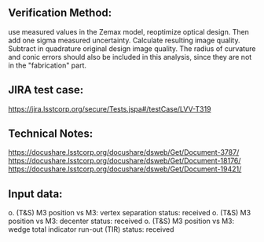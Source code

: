 Verification Method:
---
use measured values in the Zemax model, reoptimize optical design. Then add one sigma measured uncertainty. Calculate resulting image quality. Subtract in quadrature original design image quality. The radius of curvature and conic errors should also be included in this analysis, since they are not in the "fabrication" part.


JIRA test case:
---
https://jira.lsstcorp.org/secure/Tests.jspa#/testCase/LVV-T319

Technical Notes:
---
https://docushare.lsstcorp.org/docushare/dsweb/Get/Document-3787/
https://docushare.lsstcorp.org/docushare/dsweb/Get/Document-18176/
https://docushare.lsstcorp.org/docushare/dsweb/Get/Document-19421/

Input data:
---
o. (T&S) M3 position vs M3: vertex separation 
	status: received
o. (T&S) M3 position vs M3: decenter
	status: received
o. (T&S) M3 position vs M3: wedge total indicator run-out (TIR)
	status: received


